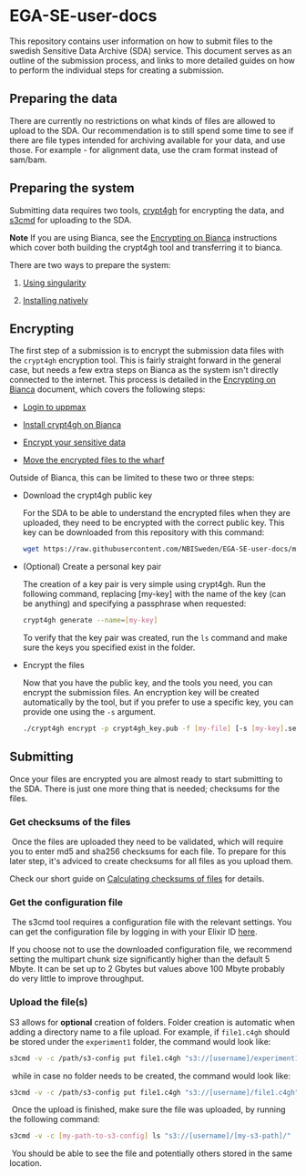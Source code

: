 # EGA-SE-user-docs

This repository contains user information on how to submit files to the swedish
Sensitive Data Archive (SDA) service. This document serves as an outline of the submission process, and links to more detailed guides on how to perform the individual steps for creating a submission.

## Preparing the data

There are currently no restrictions on what kinds of files are allowed to upload
to the SDA. Our recommendation is to still spend some time to see if there are
file types intended for archiving available for your data, and use those. For
example - for alignment data, use the cram format instead of sam/bam.

## Preparing the system

Submitting data requires two tools,
[crypt4gh](https://www.ga4gh.org/news/crypt4gh-a-secure-method-for-sharing-human-genetic-data/)
for encrypting the data, and [s3cmd](https://s3tools.org/s3cmd) for uploading to
the SDA.

**Note** If you are using Bianca, see the [Encrypting on Bianca](bianca.md)
instructions which cover both building the crypt4gh tool and transferring it to
bianca.

There are two ways to prepare the system:

1) [Using singularity](singularity.md)

2) [Installing natively](installing.md)

## Encrypting

The first step of a submission is to encrypt the submission data files with the
`crypt4gh` encryption tool. This is fairly straight forward in the general case,
but needs a few extra steps on Bianca as the system isn't directly
connected to the internet. This process is detailed in the
[Encrypting on Bianca](bianca.md) document, which covers the following steps:

  - [Login to uppmax](bianca.md#login-to-uppmax)

  - [Install crypt4gh on Bianca](bianca.md#install-crypt4gh-on-bianca)

  - [Encrypt your sensitive data](bianca.md#encrypt-your-sensitive-data)

  - [Move the encrypted files to the wharf](bianca.md#move-encrypted-files-to-the-wharf-for-upload)

Outside of Bianca, this can be limited to these two or three steps:

 - Download the crypt4gh public key

   For the SDA to be able to understand the encrypted files when they are
   uploaded, they need to be encrypted with the correct public key. This key can
   be downloaded from this repository with this command:
   ```bash
   wget https://raw.githubusercontent.com/NBISweden/EGA-SE-user-docs/main/crypt4gh_key.pub
   ```

 - (Optional) Create a personal key pair​

   The creation of a key pair is very simple using crypt4gh. Run the following
   command, replacing [my-key] with the name of the key (can be anything) and
   specifying a passphrase when requested:
​
   ```bash
   crypt4gh generate --name=[my-key]
   ```

   To verify that the key pair was created, run the `ls` command and make sure
   the keys you specified exist in the folder.

 - Encrypt the files

   Now that you have the public key, and the tools you need, you can encrypt the
   submission files. An encryption key will be created automatically by the
   tool, but if you prefer to use a specific key, you can provide one using the
   `-s` argument.

   ```bash
   ./crypt4gh encrypt -p crypt4gh_key.pub -f [my-file] [-s [my-key].sec.pem]
   ```

## Submitting

Once your files are encrypted you are almost ready to start submitting to the
SDA. There is just one more thing that is needed; checksums for the files.

### Get checksums of the files
​
Once the files are uploaded they need to be validated, which will require you to enter md5 and sha256 checksums for each file. To prepare for this later step, it's adviced to create checksums for all files as you upload them.

Check our short guide on [Calculating checksums of files](checksums.md) for details.
​
### Get the configuration file
​
The s3cmd tool requires a configuration file with the relevant settings. You
can get the configuration file by logging in with your Elixir ID
[here](https://login.sda.nbis.se/).

If you choose not to use the downloaded configuration file, we recommend
setting the multipart chunk size significantly higher than the default 5 Mbyte.
It can be set up to 2 Gbytes but values above 100 Mbyte probably do very little
to improve throughput.

### Upload the file(s)​

S3 allows for **optional** creation of folders. Folder creation is automatic
when adding a directory name to a file upload.
​
For example, if `file1.c4gh` should be stored under the `experiment1` folder,
the command would look like:
​
```bash
s3cmd -v -c /path/s3-config put file1.c4gh "s3://[username]/experiment1/file1.c4gh"
```
​
while in case no folder needs to be created, the command would look like:
​
```bash
s3cmd -v -c /path/s3-config put file1.c4gh "s3://[username]/file1.c4gh"
```
​
Once the upload is finished, make sure the file was uploaded, by running the
following command:
​
```bash
s3cmd -v -c [my-path-to-s3-config] ls "s3://[username]/[my-s3-path]/"
```
​
You should be able to see the file and potentially others stored in the same
location.
